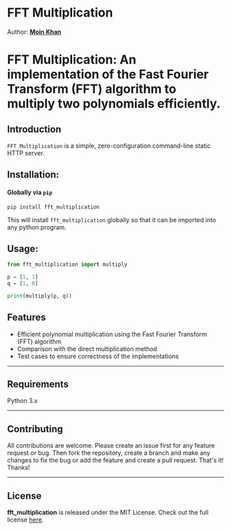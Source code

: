 FFT Multiplication
=======

Author: **[Moin Khan](https://github.com/mo-inkhan)**

# FFT Multiplication: An implementation of the Fast Fourier Transform (FFT) algorithm to multiply two polynomials efficiently.

## Introduction

`FFT Multiplication` is a simple, zero-configuration command-line static HTTP server.

## Installation:

#### Globally via `pip`

    pip install fft_multiplication

This will install `fft_multiplication` globally so that it can be imported into any python program.

## Usage:

```python
from fft_multiplication import multiply

p = [1, 1]
q = [1, 0]

print(multiply(p, q))
```

## Features

- Efficient polynomial multiplication using the Fast Fourier Transform (FFT) algorithm
- Comparison with the direct multiplication method
- Test cases to ensure correctness of the implementations

---

## Requirements
Python 3.x

---

## Contributing
All contributions are welcome. Please create an issue first for any feature request
or bug. Then fork the repository, create a branch and make any changes to fix the bug
or add the feature and create a pull request. That's it!
Thanks!

---

## License
**fft_multiplication** is released under the MIT License.
Check out the full license [here](LICENSE).
